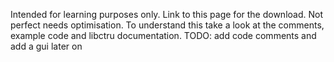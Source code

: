 Intended for learning purposes only. Link to this page for the download. Not perfect needs optimisation. To understand this take a look at the comments, example code and libctru documentation. TODO: add code comments and add a gui later on
